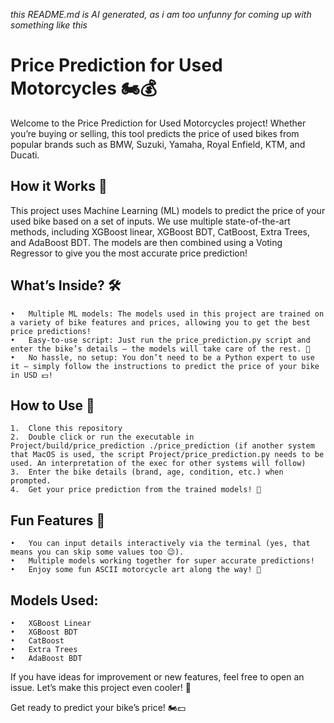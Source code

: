 _this README.md is AI generated, as i am too unfunny for coming up with something like this_

# Price Prediction for Used Motorcycles 🏍️💰

Welcome to the Price Prediction for Used Motorcycles project! Whether you’re buying or selling, this tool predicts the price of used bikes from popular brands such as BMW, Suzuki, Yamaha, Royal Enfield, KTM, and Ducati.

## How it Works 🔧

This project uses Machine Learning (ML) models to predict the price of your used bike based on a set of inputs. We use multiple state-of-the-art methods, including XGBoost linear, XGBoost BDT, CatBoost, Extra Trees, and AdaBoost BDT. The models are then combined using a Voting Regressor to give you the most accurate price prediction!

## What’s Inside? 🛠️

    •	Multiple ML models: The models used in this project are trained on a variety of bike features and prices, allowing you to get the best price predictions!
    •	Easy-to-use script: Just run the price_prediction.py script and enter the bike’s details – the models will take care of the rest. 🎉
    •	No hassle, no setup: You don’t need to be a Python expert to use it – simply follow the instructions to predict the price of your bike in USD 💵!

## How to Use 🔑

	1.	Clone this repository
  	2.	Double click or run the executable in Project/build/price_prediction ./price_prediction (if another system that MacOS is used, the script Project/price_prediction.py needs to be used. An interpretation of the exec for other systems will follow)
	3.	Enter the bike details (brand, age, condition, etc.) when prompted.
	4.	Get your price prediction from the trained models! 🎯

## Fun Features 🎨

	•	You can input details interactively via the terminal (yes, that means you can skip some values too 😉).
	•	Multiple models working together for super accurate predictions!
	•	Enjoy some fun ASCII motorcycle art along the way! 🏁

## Models Used:

	•	XGBoost Linear
	•	XGBoost BDT
	•	CatBoost
	•	Extra Trees
	•	AdaBoost BDT

If you have ideas for improvement or new features, feel free to open an issue. Let’s make this project even cooler! 🚀

Get ready to predict your bike’s price! 🏍️💵
